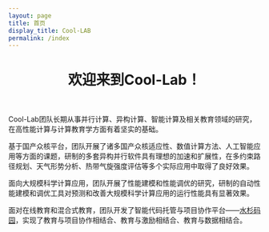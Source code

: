 ```yaml
---
layout: page
title: 首页
display_title: Cool-LAB
permalink: /index
---
```


<center><h1>欢迎来到Cool-Lab！</h1></center>

</br>

Cool-Lab团队长期从事并行计算、异构计算、智能计算及相关教育领域的研究，在高性能计算与计算教育学方面有着坚实的基础。

基于国产众核平台，团队开展了诸多国产众核适应性、数值计算方法、人工智能应用等方面的课题，研制的多套异构并行软件具有理想的加速和扩展性，在多约束路径规划、天气形势分析、热带气旋强度评估等多个实际应用中取得了良好效果。

面向大规模科学计算应用，团队开展了性能建模和性能调优的研究，研制的自动性能建模和调优工具对预测和改善大规模科学计算应用的运行性能具有显著效果。

面对在线教育和混合式教育，团队开发了智能代码托管与项目协作平台——[水杉码园](http://gitea.shuishan.net.cn)，实现了教育与项目协作相结合、教育与激励相结合、教育与数据相结合。

